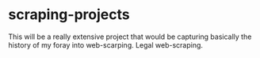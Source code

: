# scraping-projects

This will be a really extensive project that would be capturing
basically the history of my foray into web-scarping. Legal web-scraping.